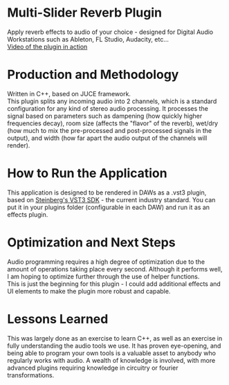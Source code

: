 # Multi-Slider Reverb Plugin
Apply reverb effects to audio of your choice - designed for Digital Audio Workstations such as Ableton, FL Studio, Audacity, etc... \
[Video of the plugin in action](https://cdn.discordapp.com/attachments/1425323266763128985/1432169798774689832/screen-recording_2025-10-27_00-39-39-896Z.webm?ex=69001390&is=68fec210&hm=2e1482a777f667297fd676262ccdaf03790efe35e43ddf2e281f421fa19cd2f3&)
# Production and Methodology
Written in C++, based on JUCE framework. \
This plugin splits any incoming audio into 2 channels, which is a standard configuration for any kind of stereo audio processing. It processes the signal based on parameters such as dampening (how quickly higher frequencies decay), room size (affects the "flavor" of the reverb), wet/dry (how much to mix the pre-processed and post-processed signals in the output), and width (how far apart the audio output of the channels will render).
# How to Run the Application
This application is designed to be rendered in DAWs as a .vst3 plugin, based on [Steinberg's VST3 SDK](https://github.com/steinbergmedia/vst3sdk) - the current industry standard. You can put it in your plugins folder (configurable in each DAW) and run it as an effects plugin.
# Optimization and Next Steps
Audio programming requires a high degree of optimization due to the amount of operations taking place every second. Although it performs well, I am hoping to optimize further through the use of helper functions.\
This is just the beginning for this plugin - I could add additional effects and UI elements to make the plugin more robust and capable. 
# Lessons Learned
This was largely done as an exercise to learn C++, as well as an exercise in fully understanding the audio tools we use. It has proven eye-opening, and being able to program your own tools is a valuable asset to anybody who regularly works with audio. A wealth of knowledge is involved, with more advanced plugins requiring knowledge in circuitry or fourier transformations.

